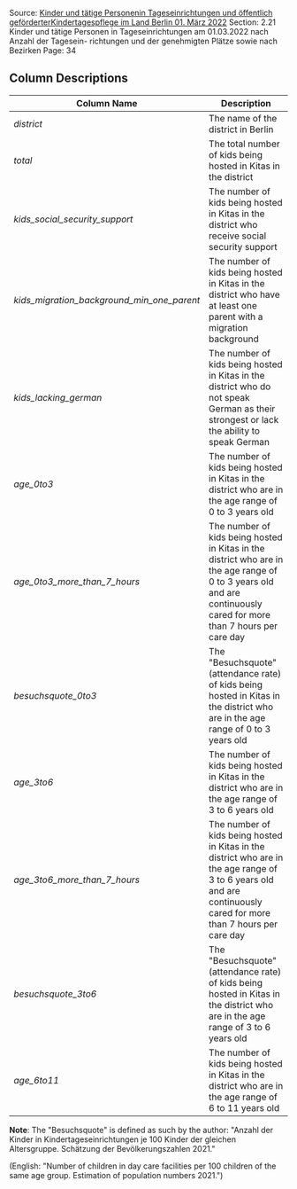 Source: [Kinder und tätige Personenin Tageseinrichtungen und öffentlich geförderterKindertagespflege im Land Berlin 01. März 2022]("../sources/StatistischerBericht_KiTasUndKinderBerlin.pdf")
Section: 2.21 Kinder und tätige Personen in Tageseinrichtungen am 01.03.2022 nach Anzahl der Tagesein- richtungen und der genehmigten Plätze sowie nach Bezirken
Page: 34

## Column Descriptions

| Column Name                                | Description                                                                                                                                                         |
| ------------------------------------------ | ------------------------------------------------------------------------------------------------------------------------------------------------------------------- |
| _district_                                 | The name of the district in Berlin                                                                                                                                  |
| _total_                                    | The total number of kids being hosted in Kitas in the district                                                                                                      |
| _kids_social_security_support_             | The number of kids being hosted in Kitas in the district who receive social security support                                                                        |
| _kids_migration_background_min_one_parent_ | The number of kids being hosted in Kitas in the district who have at least one parent with a migration background                                                   |
| _kids_lacking_german_                      | The number of kids being hosted in Kitas in the district who do not speak German as their strongest or lack the ability to speak German                             |
| _age_0to3_                                 | The number of kids being hosted in Kitas in the district who are in the age range of 0 to 3 years old                                                               |
| _age_0to3_more_than_7_hours_               | The number of kids being hosted in Kitas in the district who are in the age range of 0 to 3 years old and are continuously cared for more than 7 hours per care day |
| _besuchsquote_0to3_                        | The "Besuchsquote" (attendance rate) of kids being hosted in Kitas in the district who are in the age range of 0 to 3 years old                                     |
| _age_3to6_                                 | The number of kids being hosted in Kitas in the district who are in the age range of 3 to 6 years old                                                               |
| _age_3to6_more_than_7_hours_               | The number of kids being hosted in Kitas in the district who are in the age range of 3 to 6 years old and are continuously cared for more than 7 hours per care day |
| _besuchsquote_3to6_                        | The "Besuchsquote" (attendance rate) of kids being hosted in Kitas in the district who are in the age range of 3 to 6 years old                                     |
| _age_6to11_                                | The number of kids being hosted in Kitas in the district who are in the age range of 6 to 11 years old                                                              |

**Note**: The "Besuchsquote" is defined as such by the author:
"Anzahl der Kinder in Kindertageseinrichtungen je 100 Kinder der gleichen Altersgruppe. Schätzung der Bevölkerungszahlen 2021."

(English: "Number of children in day care facilities per 100 children of the same age group. Estimation of population numbers 2021.")
